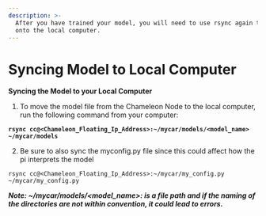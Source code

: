```yaml
---
description: >-
  After you have trained your model, you will need to use rsync again to get it
  onto the local computer.
---
```


# Syncing Model to Local Computer

**Syncing the Model to your Local Computer**

1. To move the model file from the Chameleon Node to the local computer, run the following command from your computer:

<pre><code><strong>rsync cc@&#x3C;Chameleon_Floating_Ip_Address>:~/mycar/models/&#x3C;model_name> ~/mycar/models
</strong></code></pre>

2. Be sure to also sync the myconfig.py file since this could affect how the pi interprets the model

```
rsync cc@<Chameleon_Floating_Ip_Address>:~/mycar/my_config.py ~/mycar/my_config.py
```



_**Note: \~/mycar/models/\<model\_name>: is a file path and if the naming of the directories are not within convention, it could lead to errors.**_&#x20;
